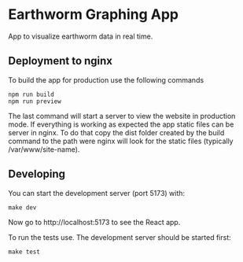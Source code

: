 # Earthworm Graphing App

App to visualize earthworm data in real time.

## Deployment to nginx

To build the app for production use the following commands

```shell
npm run build
npm run preview
```
The last command will start a server to view the website in production mode.
If everything is working as expected the app static files can be server in nginx.
To do that copy the dist folder created by the build command to the path were nginx
will look for the static files (typically /var/www/site-name).


## Developing

You can start the development server (port 5173) with:

```shell
make dev
```

Now go to http://localhost:5173 to see the React app.

To run the tests use. The development server should be started first:

```shell
make test
```
